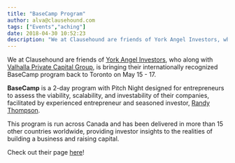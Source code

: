 ```yaml
---
title: "BaseCamp Program"
author: alva@clausehound.com
tags: ["Events","aching"]
date: 2018-04-30 10:52:23
description: "We at Clausehound are friends of York Angel Investors, who along with Valhalla Private Capital Group, is bringing their internationally recognized BaseCamp program back to Toronto on May 15 - 17."
---
```




We at Clausehound are friends of [York Angel Investors](http://www.yorkangels.com/), who along with [Valhalla Private Capital Group](https://valhallaprivatecap.com/), is bringing their internationally recognized BaseCamp program back to Toronto on May 15 - 17.

**BaseCamp** is a 2-day program with Pitch Night designed for entrepreneurs to assess the viability, scalability, and investability of their companies, facilitated by experienced entrepreneur and seasoned investor, [Randy Thompson](https://www.linkedin.com/in/rstewartthompson/).

This program is run across Canada and has been delivered in more than 15 other countries worldwide, providing investor insights to the realities of building a business and raising capital.

Check out their page [here](https://valhallaangels.com/basecamp/)!
